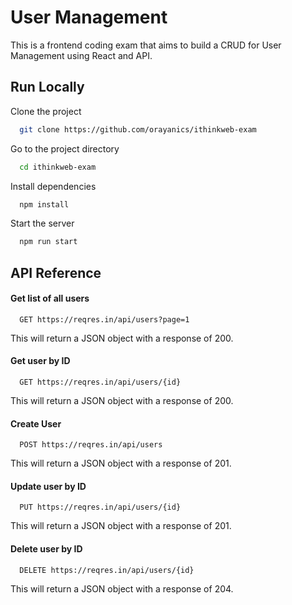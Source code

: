 
# User Management

This is a frontend coding exam that aims to build a CRUD for User Management using React and API.


## Run Locally

Clone the project

```bash
  git clone https://github.com/orayanics/ithinkweb-exam
```

Go to the project directory

```bash
  cd ithinkweb-exam
```

Install dependencies

```bash
  npm install
```

Start the server

```bash
  npm run start
```


## API Reference

#### Get list of all users

```http
  GET https://reqres.in/api/users?page=1
```

This will return a JSON object with a response of 200.
#### Get user by ID

```http
  GET https://reqres.in/api/users/{id}
```
This will return a JSON object with a response of 200.
#### Create User
```http
  POST https://reqres.in/api/users
```
This will return a JSON object with a response of 201.
#### Update user by ID

```http
  PUT https://reqres.in/api/users/{id}
```
This will return a JSON object with a response of 201.
#### Delete user by ID

```http
  DELETE https://reqres.in/api/users/{id}
```
This will return a JSON object with a response of 204.
